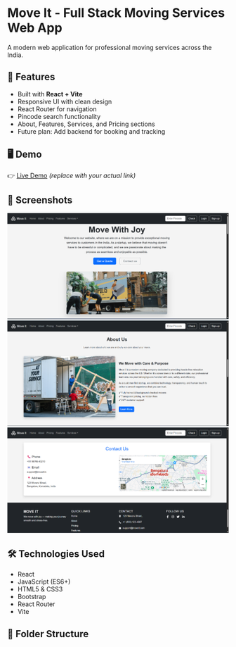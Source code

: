 # Move It - Full Stack Moving Services Web App

A modern web application for professional moving services across the India.

## 🚀 Features

- Built with **React + Vite**
- Responsive UI with clean design
- React Router for navigation
- Pincode search functionality
- About, Features, Services, and Pricing sections
- Future plan: Add backend for booking and tracking

## 🖥️ Demo

👉 [Live Demo](https://your-deployed-link.vercel.app/) *(replace with your actual link)*

## 📸 Screenshots


![Home](public/screenshots/Home.png)
![About](public/screenshots/About.png)
![Contact](public/screenshots/Contact.png)

## 🛠️ Technologies Used

- React
- JavaScript (ES6+)
- HTML5 & CSS3
- Bootstrap
- React Router
- Vite


## 📂 Folder Structure

